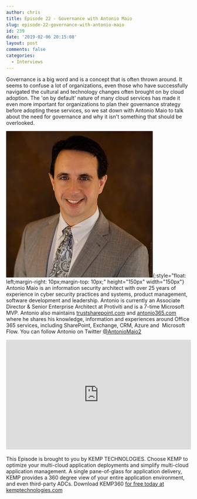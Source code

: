 ```yaml
---
author: chris
title: Episode 22 - Governance with Antonio Maio
slug: episode-22-governance-with-antonio-maio
id: 239
date: '2019-02-06 20:15:08'
layout: post
comments: false
categories:
  - Interviews
---
```


Governance is a big word and is a concept that is often thrown around. It seems to confuse a lot of organizations, even those who have successfully navigated the cultural and technology changes often brought on by cloud adoption. The 'on by default' nature of many cloud services has made it even more important for organizations to plan their governance strategy before adopting these services, so we sat down with Antonio Maio to talk about the need for governance and why it isn't something that should be overlooked.

![Antonio](/images/uploads/2019/02/antonio.jpg){:style="float: left;margin-right: 10px;margin-top: 10px;" height="150px" width="150px"} Antonio Maio is an information security architect with over 25 years of experience in cyber security practices and systems, product management, software development and leadership. Antonio is currently an Associate Director & Senior Enterprise Architect at Protiviti and is a 7-time Microsoft MVP. Antonio also maintains [trustsharepoint.com](https://www.trustsharepoint.com) and [antonio365.com](http://antonio365.com) where he shares his knowledge, information and experiences around Office 365 services, including SharePoint, Exchange, CRM, Azure and  Microsoft Flow. You can follow Antonio on Twitter [@AntonioMaio2](https://twitter.com/AntonioMaio2)

<p><iframe width="100%" height="300" scrolling="no" frameborder="no" allow="autoplay" src="https://w.soundcloud.com/player/?url=https%3A//api.soundcloud.com/tracks/571229175&color=%23ff5500&auto_play=false&hide_related=false&show_comments=true&show_user=true&show_reposts=false&show_teaser=true&visual=true"></iframe></p>

This Episode is brought to you by KEMP TECHNOLOGIES. Choose KEMP to optimize your multi-cloud application deployments and simplify multi-cloud application management. A single pane-of-glass for application delivery, KEMP provides a 360 degree view of your entire application environment, and even third-party ADCs. Download KEMP360 [for free today at kemptechnologies.com](https://kempte.ch/2MYXjew)
